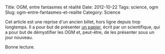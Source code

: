 Title:      OGM, entre fantasmes et réalité
Date:       2012-10-22
Tags:       science, ogm
Slug:       ogm-entre-fantasmes-et-realite
Category:   Science


Cet article est une reprise d'un ancien billet, hors ligne depuis trop
longtemps. Il a pour but de présenter [un papier][1], écrit par un scientifique,
qui a pour but de démystifier les OGM et, peut-être, de les présenter sous un
jour nouveau.

Bonne lecture.


  [1]: pdf/ogm.pdf

